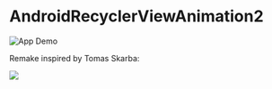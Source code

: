 # AndroidRecyclerViewAnimation2

<img src="screenshots/movies.gif" alt="App Demo"/>

Remake inspired by Tomas Skarba:

<img src="https://cdn.dribbble.com/users/835462/screenshots/3550576/event-app-dribble-800x600-gif.gif" />
